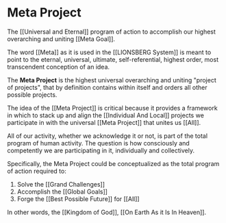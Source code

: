# Meta Project

The [[Universal and Eternal]] program of action to accomplish our highest overarching and uniting [[Meta Goal]]. 

The word [[Meta]] as it is used in the [[LIONSBERG System]] is meant to point to the eternal, universal, ultimate, self-referential, highest order, most transcendent conception of an idea. 

The **Meta Project** is the highest universal overarching and uniting "project of projects", that by definition contains within itself and orders all other possible projects.

The idea of the [[Meta Project]] is critical because it provides a framework in which to stack up and align the [[Individual And Local]] projects we participate in with the universal [[Meta Project]] that unites us [[All]].  

All of our activity, whether we acknowledge it or not, is part of the total program of human activity. The question is how consciously and competently we are participating in it, individually and collectively. 

Specifically, the Meta Project could be conceptualized as the total program of action required to: 

1. Solve the [[Grand Challenges]] 
2. Accomplish the [[Global Goals]] 
3. Forge the [[Best Possible Future]] for [[All]] 

In other words, the [[Kingdom of God]], [[On Earth As it Is In Heaven]]. 